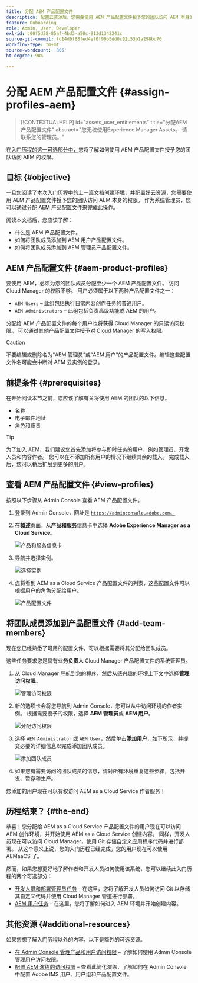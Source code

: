 ```yaml
---
title: 分配 AEM 产品配置文件
description: 配置云资源后，您需要使用 AEM 产品配置文件授予您的团队访问 AEM 本身的权限。
feature: Onboarding
role: Admin, User, Developer
exl-id: c00f5d28-85af-4bd3-a50c-913d1342241c
source-git-commit: fd14d9f88fed4ef0f90b5dd0c92c53b1a298bd76
workflow-type: tm+mt
source-wordcount: '805'
ht-degree: 98%

---
```


# 分配 AEM 产品配置文件 {#assign-profiles-aem}

>[!CONTEXTUALHELP]
>id="assets_user_entitlements"
>title="分配AEM产品配置文件"
>abstract="您无权使用Experience Manager Assets。 请联系您的管理员。"

在[入门历程的这一可选部分中，](overview.md)您将了解如何使用 AEM 产品配置文件授予您的团队访问 AEM 的权限。

## 目标 {#objective}

一旦您阅读了本次入门历程中的上一篇文档[创建环境](create-environments.md)，并配置好云资源，您需要使用 AEM 产品配置文件授予您的团队访问 AEM 本身的权限。 作为系统管理员，您可以通过分配 AEM 产品配置文件来完成此操作。

阅读本文档后，您应该了解：

* 什么是 AEM 产品配置文件。
* 如何将团队成员添加到 AEM 用户产品配置文件。
* 如何将团队成员添加到 AEM 管理员产品配置文件。

## AEM 产品配置文件 {#aem-product-profiles}

要使用 AEM，必须为您的团队成员分配至少一个 AEM 产品配置文件。 访问 Cloud Manager 的权限不够。 用户必须属于以下两种产品配置文件之一：

* `AEM Users` – 此组包括执行日常内容创作任务的普通用户。
* `AEM Administrators` – 此组包括负责高级功能或 AEM 的用户。

分配给 AEM 产品配置文件的每个用户也将获得 Cloud Manager 的只读访问权限。 可以通过其他产品配置文件授予对 Cloud Manager 的写入权限。

>[!CAUTION]
>
>不要编辑或删除名为“AEM 管理员”或“AEM 用户”的产品配置文件。编辑这些配置文件名可能会中断对 AEM 云实例的登录。

## 前提条件 {#prerequisites}

在开始阅读本节之前，您应该了解有关将使用 AEM 的团队的以下信息。

* 名称
* 电子邮件地址
* 角色和职责

>[!TIP]
>
>为了加入 AEM，我们建议您首先添加将参与即时任务的用户，例如管理员、开发人员和内容作者。 您可以在不添加所有用户的情况下继续其余的载入。 完成载入后，您可以稍后扩展到更多的用户。

## 查看 AEM 产品配置文件 {#view-profiles}

按照以下步骤从 Admin Console 查看 AEM 产品配置文件。

1. 登录到 Admin Console，网址是 [`https://adminconsole.adobe.com`。](https://adminconsole.adobe.com)

1. 在&#x200B;**概述**&#x200B;页面，从&#x200B;**产品和服务**&#x200B;信息卡中选择 **Adobe Experience Manager as a Cloud Service**。

   ![产品和服务信息卡](/help/journey-onboarding/assets/assign-team1.png)

1. 导航并选择实例。

   ![选择实例](/help/journey-onboarding/assets/cloud-profiles-1.png)

1. 您将看到 AEM as a Cloud Service 产品配置文件的列表，这些配置文件可以根据用户的角色分配给用户。

   ![产品配置文件](/help/journey-onboarding/assets/cloud-profiles-2.png)

## 将团队成员添加到产品配置文件 {#add-team-members}

现在您已经熟悉了可用的配置文件，可以根据需要将其分配给团队成员。

这些任务要求您是具有&#x200B;**业务负责人** Cloud Manager 产品配置文件的系统管理员。

1. 从 Cloud Manager 导航到您的程序，然后从感兴趣的环境上下文中选择&#x200B;**管理访问权限**。

   ![管理访问权限](/help/journey-onboarding/assets/add-team1.png)

1. 新的选项卡会将您导航到 Admin Console，您可以从中访问环境的作者实例。 根据需要授予的权限，选择 **AEM 管理员**&#x200B;或 **AEM 用户**。

   ![分配访问权限](/help/journey-onboarding/assets/add-team2.png)

1. 选择 `AEM Administrator` 或 `AEM User`，然后单击&#x200B;**添加用户**，如下所示，并提交必要的详细信息以完成添加团队成员。

   ![添加团队成员](/help/journey-onboarding/assets/add-team3.png)

1. 如果您有需要访问的团队成员的信息，请对所有环境重复这些步骤，包括开发、暂存和生产。

您添加的用户现在可以有权访问 AEM as a Cloud Service 作者服务！

## 历程结束？ {#the-end}

恭喜！您分配给 AEM as a Cloud Service 产品配置文件的用户现在可以访问 AEM 创作环境，并开始使用 AEM as a Cloud Service 创建内容。 同样，开发人员现在可以访问 Cloud Manager，使用 Git 存储自定义应用程序代码并进行部署。 从这个意义上说，您的入门历程已经完成，您的用户现在可以使用 AEMaaCS 了。

然而，如果您想更好地了解作者和开发人员如何使用该系统，您可以继续此入门历程的两个可选部分：

* [开发人员和部署管理员任务](developers.md) – 在这里，您将了解开发人员如何访问 Git 以存储其自定义代码并使用 Cloud Manager 管道进行部署。
* [AEM 用户任务](aem-users.md) – 在这里，您将了解如何进入 AEM 环境并开始创建内容。

## 其他资源 {#additional-resources}

如果您想了解入门历程以外的内容，以下是额外的可选资源。

* [在 Admin Console 管理产品和用户访问权限](/help/security/ims-support.md#managing-products-and-user-access-in-admin-console) – 了解如何使用 Admin Console 管理用户访问权限。
* [配置 AEM 演练的访问权限](https://experienceleague.adobe.com/docs/experience-manager-learn/cloud-service/accessing/walk-through.html?lang=zh-Hans) – 查看此简化演练，了解如何在 Admin Console 中配置 Adobe IMS 用户、用户组和产品配置文件。

